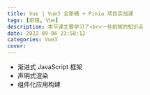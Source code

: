 ```yaml
---
title: Vue | Vue3 全家桶 + Pinia 项目实战课
tags: [前端, Vue]
description: 本节课主要学习了<br>一些前端的知识点
date: 2022-09-06 23:58:12
categories: Vue3
cover:
---
```

- 渐进式 JavaScript 框架
- 声明式渲染
- 组件化应用构建


